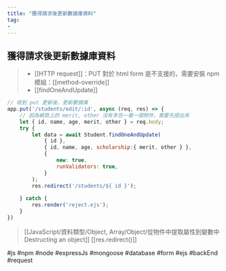 ```yaml
---
title: "獲得請求後更新數據庫資料"
tag: 
- 
---
```

## 獲得請求後更新數據庫資料
>- [[HTTP request]]：PUT 對於 html form 是不支援的，需要安裝 npm 模組：[[method-override]]
>- [[findOneAndUpdate]]
```js
// 收到 put 更新後，更新數據庫
app.put('/students/edit/:id', async (req, res) => {
	// 因為網頁上的 merit, other 沒有多包一層一個物件，需要先提出來
	let { id, name, age, merit, other } = req.body;
	try {
		let data = await Student.findOneAndUpdate(
			{ id },
			{ id, name, age, scholarship:{ merit, other } },
			{
				new: true,
				runValidators: true,
			}
		);
		res.redirect('/students/${ id }');
		
	} catch {
		res.render('reject.ejs');
	}
})
```
>[[JavaScript/資料類型/Object, Array/Object/從物件中提取屬性到變數中 Destructing an object]]
>[[res.redirect()]]

#js #npm #node #expressJs #mongoose #database #form #ejs #backEnd #request 